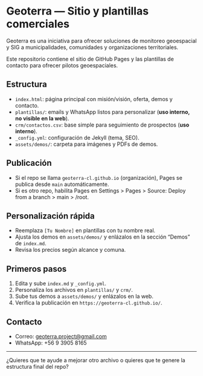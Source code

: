 # Geoterra — Sitio y plantillas comerciales

Geoterra es una iniciativa para ofrecer soluciones de monitoreo geoespacial y SIG a municipalidades, comunidades y organizaciones territoriales.

Este repositorio contiene el sitio de GitHub Pages y las plantillas de contacto para ofrecer pilotos geoespaciales.

## Estructura
- `index.html`: página principal con misión/visión, oferta, demos y contacto.
- `plantillas/`: emails y WhatsApp listos para personalizar (**uso interno, no visible en la web**).
- `crm/contactos.csv`: base simple para seguimiento de prospectos (**uso interno**).
- `_config.yml`: configuración de Jekyll (tema, SEO).
- `assets/demos/`: carpeta para imágenes y PDFs de demos.

## Publicación
- Si el repo se llama `geoterra-cl.github.io` (organización), Pages se publica desde `main` automáticamente.
- Si es otro repo, habilita Pages en Settings > Pages > Source: Deploy from a branch > main > /root.

## Personalización rápida
- Reemplaza `[Tu Nombre]` en plantillas con tu nombre real.
- Ajusta los demos en `assets/demos/` y enlázalos en la sección “Demos” de `index.md`.
- Revisa los precios según alcance y comuna.

## Primeros pasos
1. Edita y sube `index.md` y `_config.yml`.
2. Personaliza los archivos en `plantillas/` y `crm/`.
3. Sube tus demos a `assets/demos/` y enlázalos en la web.
4. Verifica la publicación en `https://geoterra-cl.github.io/`.

## Contacto
- Correo: geoterra.project@gmail.com
- WhatsApp: +56 9 3905 8165

---

¿Quieres que te ayude a mejorar otro archivo o quieres que te genere la estructura final del repo?
